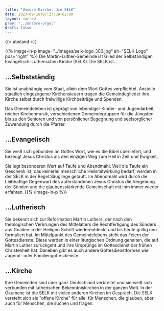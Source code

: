```yaml
---
title: "Unsere Kirche, die SELK"
date: 2023-09-18T07:27:09+02:00
layout: narrow
prev: "../unsere-orgel"
draft: false
---
```

{{< abstand >}}

{{% image-in-p 
  image="../images/selk-logo_300.jpg"
  alt="SELK-Logo"
  pos="right"
  %}}
Die Martin-Luther-Gemeinde ist Glied der Selbständigen Evangelisch-Lutherischen
Kirche (SELK). Die SELK ist...

## ...Selbstständig

Sie ist unabhängig vom Staat, allein dem Wort Gottes verpflichtet. Anstelle
staatlich eingezogener Kirchensteuern tragen die Gemeindeglieder ihre Kirche
selbst durch freiwillige Kirchbeiträge und Spenden.

Das Gemeindeleben ist geprägt von lebendiger Kinder- und Jugendarbeit, reicher
Kirchenmusik, verschiedenen Gemeindegruppen für die Jüngsten bis zu den Senioren
und von persönlicher Begegnung und seelsorglicher Zuwendung durch die Pfarrer.

## ...Evangelisch

Sie weiß sich gebunden an Gottes Wort, wie es die Bibel überliefert, und bezeugt
Jesus Christus als den einzigen Weg zum Heil in Zeit und Ewigkeit.

Sie legt besonderen Wert auf Taufe und Abendmahl. Weil die Taufe ein Geschenk
ist, das keinerlei menschliche Heilsmitwirkung bedarf, werden in der SELK in der
Regel Säuglinge getauft. Im Abendmahl wird durch die Leibhaftige Gegenwart des
auferstandenen Jesus Christus die Vergebung der Sünden und die glaubensstärkende
Gemeinschaft mit ihm immer wieder erfahren.
{{% /image-in-p %}}

## ...Lutherisch

Sie bekennt sich zur Reformation Martin Luthers, der nach den theologischen
Verirrungen des Mittelalters die Rechtfertigung des Sünders aus Gnaden in der
Heiligen Schrift wiederentdeckt und bis heute gültig neu formuliert hat. Im
Mittelpunkt des Gemeindelebens steht das Feiern der Gottesdienste.  Diese werden
in einer liturgischen Ordnung gehalten, die auf Martin Luther zurückgeht und
ihre Ursprünge im Gottesdienst der frühen Christenheit hat. Daneben gibt es auch
andere Gottesdienstformen wie Jugend- oder Familiengottesdienste.

## ...Kirche

Ihre Gemeinden sind über ganz Deutschland verbreitet und sie weiß sich verbunden
mit lutherischen Bekenntniskirchen in der ganzen Welt. In der Ökumene ist die
SELK mit vielen anderen Kirchen im Gespräch. Die SELK versteht sich als "offene
Kirche" für alle: für Menschen, die glauben, aber auch für Menschen, die suchen
und fragen.
